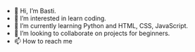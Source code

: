 - 👋 Hi, I’m Basti.
- 👀 I’m interested in learn coding.
- 🌱 I’m currently learning Python and HTML, CSS, JavaScript.
- 💞️ I’m looking to collaborate on projects for beginners.
- 📫 How to reach me 

<!---
BstRdi/BstRdi is a ✨ special ✨ repository because its `README.md` (this file) appears on your GitHub profile.
You can click the Preview link to take a look at your changes.
--->
